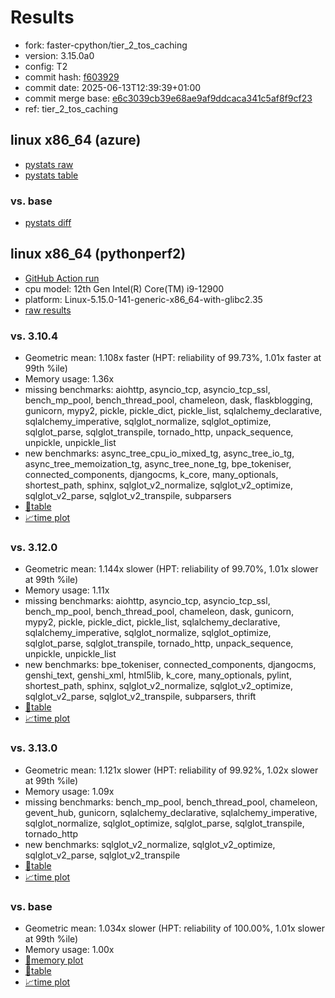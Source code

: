 # Results

- fork: faster-cpython/tier_2_tos_caching
- version: 3.15.0a0
- config: T2
- commit hash: [f603929](https://github.com/faster%2dcpython/cpython/commit/f603929)
- commit date: 2025-06-13T12:39:39+01:00
- commit merge base: [e6c3039cb39e68ae9af9ddcaca341c5af8f9cf23](https://github.com/python/cpython/commit/e6c3039cb39e68ae9af9ddcaca341c5af8f9cf23)
- ref: tier_2_tos_caching

## linux x86_64 (azure)

- [pystats raw](bm-20250613-azure-x86_64-faster%252dcpython-tier_2_tos_caching-3.15.0a0-f603929-pystats.json)
- [pystats table](bm-20250613-azure-x86_64-faster%252dcpython-tier_2_tos_caching-3.15.0a0-f603929-pystats.md)

### vs. base

- [pystats diff](bm-20250613-azure-x86_64-faster%252dcpython-tier_2_tos_caching-3.15.0a0-f603929-pystats-vs-base.md)

## linux x86_64 (pythonperf2)

- [GitHub Action run](https://github.com/faster-cpython/benchmarking/actions/runs/15633716768)
- cpu model: 12th Gen Intel(R) Core(TM) i9-12900
- platform: Linux-5.15.0-141-generic-x86_64-with-glibc2.35
- [raw results](bm-20250613-pythonperf2-x86_64-faster%252dcpython-tier_2_tos_caching-3.15.0a0-f603929.json)

### vs. 3.10.4

- Geometric mean: 1.108x faster (HPT: reliability of 99.73%, 1.01x faster at 99th %ile)
- Memory usage: 1.36x
- missing benchmarks: aiohttp, asyncio_tcp, asyncio_tcp_ssl, bench_mp_pool, bench_thread_pool, chameleon, dask, flaskblogging, gunicorn, mypy2, pickle, pickle_dict, pickle_list, sqlalchemy_declarative, sqlalchemy_imperative, sqlglot_normalize, sqlglot_optimize, sqlglot_parse, sqlglot_transpile, tornado_http, unpack_sequence, unpickle, unpickle_list
- new benchmarks: async_tree_cpu_io_mixed_tg, async_tree_io_tg, async_tree_memoization_tg, async_tree_none_tg, bpe_tokeniser, connected_components, djangocms, k_core, many_optionals, shortest_path, sphinx, sqlglot_v2_normalize, sqlglot_v2_optimize, sqlglot_v2_parse, sqlglot_v2_transpile, subparsers
- [📄table](bm-20250613-pythonperf2-x86_64-faster%252dcpython-tier_2_tos_caching-3.15.0a0-f603929-vs-3.10.4.md)
- [📈time plot](bm-20250613-pythonperf2-x86_64-faster%252dcpython-tier_2_tos_caching-3.15.0a0-f603929-vs-3.10.4.svg)

### vs. 3.12.0

- Geometric mean: 1.144x slower (HPT: reliability of 99.70%, 1.01x slower at 99th %ile)
- Memory usage: 1.11x
- missing benchmarks: aiohttp, asyncio_tcp, asyncio_tcp_ssl, bench_mp_pool, bench_thread_pool, chameleon, dask, gunicorn, mypy2, pickle, pickle_dict, pickle_list, sqlalchemy_declarative, sqlalchemy_imperative, sqlglot_normalize, sqlglot_optimize, sqlglot_parse, sqlglot_transpile, tornado_http, unpack_sequence, unpickle, unpickle_list
- new benchmarks: bpe_tokeniser, connected_components, djangocms, genshi_text, genshi_xml, html5lib, k_core, many_optionals, pylint, shortest_path, sphinx, sqlglot_v2_normalize, sqlglot_v2_optimize, sqlglot_v2_parse, sqlglot_v2_transpile, subparsers, thrift
- [📄table](bm-20250613-pythonperf2-x86_64-faster%252dcpython-tier_2_tos_caching-3.15.0a0-f603929-vs-3.12.0.md)
- [📈time plot](bm-20250613-pythonperf2-x86_64-faster%252dcpython-tier_2_tos_caching-3.15.0a0-f603929-vs-3.12.0.svg)

### vs. 3.13.0

- Geometric mean: 1.121x slower (HPT: reliability of 99.92%, 1.02x slower at 99th %ile)
- Memory usage: 1.09x
- missing benchmarks: bench_mp_pool, bench_thread_pool, chameleon, gevent_hub, gunicorn, sqlalchemy_declarative, sqlalchemy_imperative, sqlglot_normalize, sqlglot_optimize, sqlglot_parse, sqlglot_transpile, tornado_http
- new benchmarks: sqlglot_v2_normalize, sqlglot_v2_optimize, sqlglot_v2_parse, sqlglot_v2_transpile
- [📄table](bm-20250613-pythonperf2-x86_64-faster%252dcpython-tier_2_tos_caching-3.15.0a0-f603929-vs-3.13.0.md)
- [📈time plot](bm-20250613-pythonperf2-x86_64-faster%252dcpython-tier_2_tos_caching-3.15.0a0-f603929-vs-3.13.0.svg)

### vs. base

- Geometric mean: 1.034x slower (HPT: reliability of 100.00%, 1.01x slower at 99th %ile)
- Memory usage: 1.00x
- [🧠memory plot](bm-20250613-pythonperf2-x86_64-faster%252dcpython-tier_2_tos_caching-3.15.0a0-f603929-vs-base-mem.svg)
- [📄table](bm-20250613-pythonperf2-x86_64-faster%252dcpython-tier_2_tos_caching-3.15.0a0-f603929-vs-base.md)
- [📈time plot](bm-20250613-pythonperf2-x86_64-faster%252dcpython-tier_2_tos_caching-3.15.0a0-f603929-vs-base.svg)

